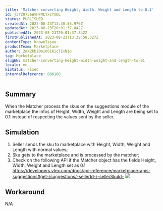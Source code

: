 ```yaml
---
title: 'Matcher converting Height, Width, Weight and Length to 0.1'
id: j3rz875eWVHFMLYxcYsDL
status: PUBLISHED
createdAt: 2023-08-23T13:38:55.976Z
updatedAt: 2023-08-23T20:01:37.842Z
publishedAt: 2023-08-23T20:01:37.842Z
firstPublishedAt: 2023-08-23T13:38:58.327Z
contentType: knownIssue
productTeam: Marketplace
author: 2mXZkbi0oi061KicTExNjo
tag: Marketplace
slugEN: matcher-converting-height-width-weight-and-length-to-01
locale: en
kiStatus: Fixed
internalReference: 886168
---
```


## Summary


When the Matcher process the skus on the suggestions module of the marketplace the infos of Height, Width, Weight and Length are being set to 0.1 instead of respecting the values sent by the seller.


##

## Simulation



1. Seller sends the sku to marketplace with Height, Width, Weight and Length with normal values;
2. Sku gets to the marketplace and is processed by the matcher;
3. Check on the following API if the Matcher object has the fields Height, Width, Weight and Length set as 0.1
https://developers.vtex.com/docs/api-reference/marketplace-apis-suggestions#get-/suggestions/-sellerId-/-sellerSkuId-
 ![](https://vtexhelp.zendesk.com/attachments/token/vCdMBFKEJ0243C9Ew7PPFDgp3/?name=image.png)


##

## Workaround


N/A





